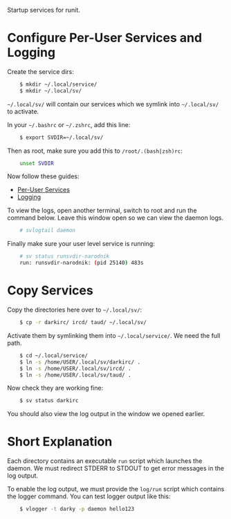Startup services for runit.

# Configure Per-User Services and Logging

Create the service dirs:
```bash
    $ mkdir ~/.local/service/
    $ mkdir ~/.local/sv/
```
`~/.local/sv/` will contain our services which we symlink into `~/.local/sv/` to activate.

In your `~/.bashrc` or `~/.zshrc`, add this line:
```bash
    $ export SVDIR=~/.local/sv/
```

Then as root, make sure you add this to `/root/.(bash|zsh)rc`:
```bash
    unset SVDIR
```

Now follow these guides:

* [Per-User Services](https://docs.voidlinux.org/config/services/user-services.html)
* [Logging](https://docs.voidlinux.org/config/services/logging.html)

To view the logs, open another terminal, switch to root and run the command below.
Leave this window open so we can view the daemon logs.
```bash
    # svlogtail daemon
```

Finally make sure your user level service is running:
```bash
    # sv status runsvdir-narodnik
    run: runsvdir-narodnik: (pid 25140) 483s
```

# Copy Services

Copy the directories here over to `~/.local/sv/`:
```bash
    $ cp -r darkirc/ ircd/ taud/ ~/.local/sv/
```

Activate them by symlinking them into `~/.local/service/`. We need the full path.
```bash
    $ cd ~/.local/service/
    $ ln -s /home/USER/.local/sv/darkirc/ .
    $ ln -s /home/USER/.local/sv/ircd/ .
    $ ln -s /home/USER/.local/sv/taud/ .
```

Now check they are working fine:
```bash
    $ sv status darkirc
```

You should also view the log output in the window we opened earlier.

# Short Explanation

Each directory contains an executable `run` script which launches the daemon.
We must redirect STDERR to STDOUT to get error messages in the log output.

To enable the log output, we must provide the `log/run` script which contains
the logger command. You can test logger output like this:
```bash
    $ vlogger -t darky -p daemon hello123
```

